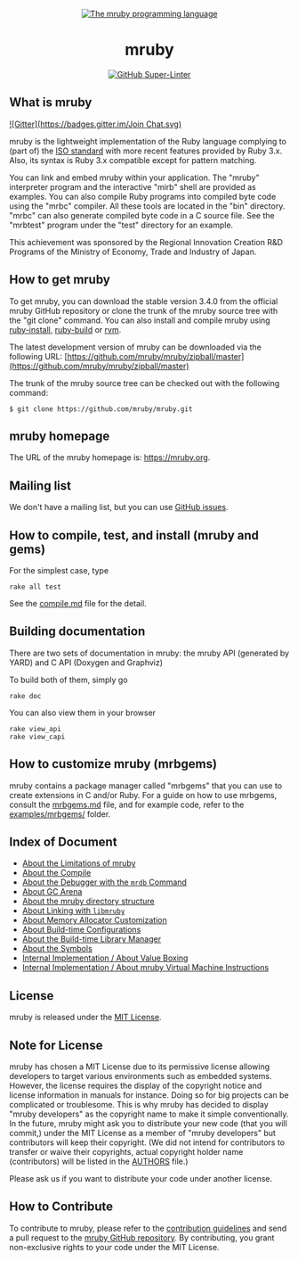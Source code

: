 <div align="center">
  <p>
    <a href="https://mruby.org/">
      <img src="https://avatars.githubusercontent.com/u/1796512?s=200&v=4"
        alt="The mruby programming language" title="mruby">
    </a>
  </p>
  <h1>mruby</h1>
  <a href="https://github.com/marketplace/actions/super-linter">
    <img src="https://github.com/mruby/mruby/actions/workflows/super-linter.yml/badge.svg"
      alt="GitHub Super-Linter">
  </a>
</div>

## What is mruby

[![Gitter](https://badges.gitter.im/Join Chat.svg)](https://gitter.im/mruby/mruby?utm_source=badge&utm_medium=badge&utm_campaign=pr-badge&utm_content=badge)

mruby is the lightweight implementation of the Ruby language complying to (part
of) the [ISO standard][ISO-standard] with more recent features provided by Ruby 3.x.
Also, its syntax is Ruby 3.x compatible except for pattern matching.

You can link and embed mruby within your application. The "mruby" interpreter
program and the interactive "mirb" shell are provided as examples. You can also
compile Ruby programs into compiled byte code using the "mrbc" compiler. All
these tools are located in the "bin" directory. "mrbc" can also generate
compiled byte code in a C source file. See the "mrbtest" program under the
"test" directory for an example.

This achievement was sponsored by the Regional Innovation Creation R&D Programs
of the Ministry of Economy, Trade and Industry of Japan.

## How to get mruby

To get mruby, you can download the stable version 3.4.0 from the official mruby
GitHub repository or clone the trunk of the mruby source tree with the "git
clone" command. You can also install and compile mruby using [ruby-install](https://github.com/postmodern/ruby-install), [ruby-build](https://github.com/rbenv/ruby-build) or [rvm](https://github.com/rvm/rvm).

The latest development version of mruby can be downloaded via the following URL: [https://github.com/mruby/mruby/zipball/master](https://github.com/mruby/mruby/zipball/master)

The trunk of the mruby source tree can be checked out with the
following command:

```console
$ git clone https://github.com/mruby/mruby.git
```

## mruby homepage

The URL of the mruby homepage is: <https://mruby.org>.

## Mailing list

We don't have a mailing list, but you can use [GitHub issues](https://github.com/mruby/mruby/issues).

## How to compile, test, and install (mruby and gems)

For the simplest case, type

```console
rake all test
```

See the [compile.md](doc/guides/compile.md) file for the detail.

## Building documentation

There are two sets of documentation in mruby: the mruby API (generated by YARD) and C API (Doxygen and Graphviz)

To build both of them, simply go

```console
rake doc
```

You can also view them in your browser

```console
rake view_api
rake view_capi
```

## How to customize mruby (mrbgems)

mruby contains a package manager called "mrbgems" that you can use to create
extensions in C and/or Ruby. For a guide on how to use mrbgems, consult the
[mrbgems.md](doc/guides/mrbgems.md) file, and for example code, refer to the
[examples/mrbgems/](examples/mrbgems) folder.

## Index of Document

<!--
    This section is generated by `rake doc:update-index`.
    All manual changes will get lost.
-->

<!-- BEGIN OF MRUBY DOCUMENT INDEX -->

- [About the Limitations of mruby](doc/limitations.md)
- [About the Compile](doc/guides/compile.md)
- [About the Debugger with the `mrdb` Command](doc/guides/debugger.md)
- [About GC Arena](doc/guides/gc-arena-howto.md)
- [About the mruby directory structure](doc/guides/hier.md)
- [About Linking with `libmruby`](doc/guides/link.md)
- [About Memory Allocator Customization](doc/guides/memory.md)
- [About Build-time Configurations](doc/guides/mrbconf.md)
- [About the Build-time Library Manager](doc/guides/mrbgems.md)
- [About the Symbols](doc/guides/symbol.md)
- [Internal Implementation / About Value Boxing](doc/internal/boxing.md)
- [Internal Implementation / About mruby Virtual Machine Instructions](doc/internal/opcode.md)

<!-- END OF MRUBY DOCUMENT INDEX -->

## License

mruby is released under the [MIT License](LICENSE).

## Note for License

mruby has chosen a MIT License due to its permissive license allowing
developers to target various environments such as embedded systems.
However, the license requires the display of the copyright notice and license
information in manuals for instance. Doing so for big projects can be
complicated or troublesome. This is why mruby has decided to display "mruby
developers" as the copyright name to make it simple conventionally.
In the future, mruby might ask you to distribute your new code
(that you will commit,) under the MIT License as a member of
"mruby developers" but contributors will keep their copyright.
(We did not intend for contributors to transfer or waive their copyrights,
actual copyright holder name (contributors) will be listed in the [AUTHORS](AUTHORS)
file.)

Please ask us if you want to distribute your code under another license.

## How to Contribute

To contribute to mruby, please refer to the [contribution guidelines][contribution-guidelines] and send a pull request to the [mruby GitHub repository](https://github.com/mruby/mruby).
By contributing, you grant non-exclusive rights to your code under the MIT License.

[ISO-standard]: https://www.iso.org/iso/iso_catalogue/catalogue_tc/catalogue_detail.htm?csnumber=59579
[contribution-guidelines]: CONTRIBUTING.md

